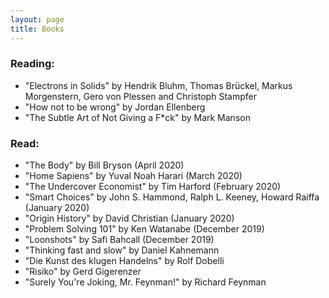 ```yaml
---
layout: page
title: Books
---
```


### Reading:
  - "Electrons in Solids" by Hendrik Bluhm, Thomas Brückel, Markus Morgenstern, Gero von Plessen and Christoph Stampfer
  - "How not to be wrong" by Jordan Ellenberg
  - "The Subtle Art of Not Giving a F*ck" by Mark Manson 

### Read:
  - "The Body" by Bill Bryson (April 2020)
  - "Home Sapiens" by Yuval Noah Harari (March 2020)
  - "The Undercover Economist" by Tim Harford  (February 2020)
  - "Smart Choices" by John S. Hammond, Ralph L. Keeney, Howard Raiffa (January 2020)
  - "Origin History" by David Christian (January 2020)
  - "Problem Solving 101" by Ken Watanabe (December 2019)
  - "Loonshots" by Safi Bahcall (December 2019)
  - "Thinking fast and slow" by Daniel Kahnemann
  - "Die Kunst des klugen Handelns" by Rolf Dobelli
  - "Risiko" by Gerd Gigerenzer
  - "Surely You're Joking, Mr. Feynman!" by Richard Feynman
